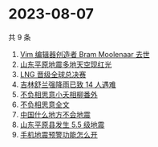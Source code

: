 # 2023-08-07

共 9 条

<!-- BEGIN ZHIHUSEARCH -->
<!-- 最后更新时间 Mon Aug 07 2023 11:11:56 GMT+0800 (China Standard Time) -->
1. [Vim 编辑器创造者 Bram Moolenaar 去世](https://www.zhihu.com/search?q=Vim%20编辑器创造者%20Bram%20Moolenaar%20去世)
1. [山东平原地震多地天空现红光](https://www.zhihu.com/search?q=山东平原地震多地天空现红光)
1. [LNG 晋级全球总决赛](https://www.zhihu.com/search?q=LNG%20晋级全球总决赛)
1. [吉林舒兰强降雨已致 14 人遇难](https://www.zhihu.com/search?q=吉林舒兰强降雨已致%2014%20人遇难)
1. [不负相思意小夭相柳番外](https://www.zhihu.com/search?q=不负相思意小夭相柳番外)
1. [不负相思意全文](https://www.zhihu.com/search?q=不负相思意全文)
1. [中国什么地方不会地震](https://www.zhihu.com/search?q=中国什么地方不会地震)
1. [山东平原县发生 5.5 级地震 ](https://www.zhihu.com/search?q=山东平原县发生%205.5%20级地震%20)
1. [手机地震预警功能怎么开](https://www.zhihu.com/search?q=手机地震预警功能怎么开)
<!-- END ZHIHUSEARCH -->
